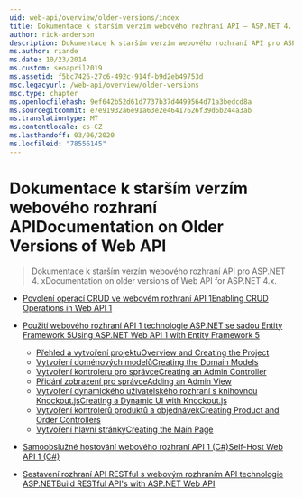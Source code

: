 ```yaml
---
uid: web-api/overview/older-versions/index
title: Dokumentace k starším verzím webového rozhraní API – ASP.NET 4. x
author: rick-anderson
description: Dokumentace k starším verzím webového rozhraní API pro ASP.NET 4. x
ms.author: riande
ms.date: 10/23/2014
ms.custom: seoapril2019
ms.assetid: f5bc7426-27c6-492c-914f-b9d2eb49753d
msc.legacyurl: /web-api/overview/older-versions
msc.type: chapter
ms.openlocfilehash: 9ef642b52d61d7737b37d4499564d71a3bedcd8a
ms.sourcegitcommit: e7e91932a6e91a63e2e46417626f39d6b244a3ab
ms.translationtype: MT
ms.contentlocale: cs-CZ
ms.lasthandoff: 03/06/2020
ms.locfileid: "78556145"
---
```

# <a name="documentation-on-older-versions-of-web-api"></a><span data-ttu-id="d7fe0-103">Dokumentace k starším verzím webového rozhraní API</span><span class="sxs-lookup"><span data-stu-id="d7fe0-103">Documentation on Older Versions of Web API</span></span>

> <span data-ttu-id="d7fe0-104">Dokumentace k starším verzím webového rozhraní API pro ASP.NET 4. x</span><span class="sxs-lookup"><span data-stu-id="d7fe0-104">Documentation on older versions of Web API for ASP.NET 4.x.</span></span>

- [<span data-ttu-id="d7fe0-105">Povolení operací CRUD ve webovém rozhraní API 1</span><span class="sxs-lookup"><span data-stu-id="d7fe0-105">Enabling CRUD Operations in Web API 1</span></span>](creating-a-web-api-that-supports-crud-operations.md)
- [<span data-ttu-id="d7fe0-106">Použití webového rozhraní API 1 technologie ASP.NET se sadou Entity Framework 5</span><span class="sxs-lookup"><span data-stu-id="d7fe0-106">Using ASP.NET Web API 1 with Entity Framework 5</span></span>](using-web-api-1-with-entity-framework-5/index.md)

    - [<span data-ttu-id="d7fe0-107">Přehled a vytvoření projektu</span><span class="sxs-lookup"><span data-stu-id="d7fe0-107">Overview and Creating the Project</span></span>](using-web-api-1-with-entity-framework-5/using-web-api-with-entity-framework-part-1.md)
    - [<span data-ttu-id="d7fe0-108">Vytvoření doménových modelů</span><span class="sxs-lookup"><span data-stu-id="d7fe0-108">Creating the Domain Models</span></span>](using-web-api-1-with-entity-framework-5/using-web-api-with-entity-framework-part-2.md)
    - [<span data-ttu-id="d7fe0-109">Vytvoření kontroleru pro správce</span><span class="sxs-lookup"><span data-stu-id="d7fe0-109">Creating an Admin Controller</span></span>](using-web-api-1-with-entity-framework-5/using-web-api-with-entity-framework-part-3.md)
    - [<span data-ttu-id="d7fe0-110">Přidání zobrazení pro správce</span><span class="sxs-lookup"><span data-stu-id="d7fe0-110">Adding an Admin View</span></span>](using-web-api-1-with-entity-framework-5/using-web-api-with-entity-framework-part-4.md)
    - [<span data-ttu-id="d7fe0-111">Vytvoření dynamického uživatelského rozhraní s knihovnou Knockout.js</span><span class="sxs-lookup"><span data-stu-id="d7fe0-111">Creating a Dynamic UI with Knockout.js</span></span>](using-web-api-1-with-entity-framework-5/using-web-api-with-entity-framework-part-5.md)
    - [<span data-ttu-id="d7fe0-112">Vytvoření kontrolerů produktů a objednávek</span><span class="sxs-lookup"><span data-stu-id="d7fe0-112">Creating Product and Order Controllers</span></span>](using-web-api-1-with-entity-framework-5/using-web-api-with-entity-framework-part-6.md)
    - [<span data-ttu-id="d7fe0-113">Vytvoření hlavní stránky</span><span class="sxs-lookup"><span data-stu-id="d7fe0-113">Creating the Main Page</span></span>](using-web-api-1-with-entity-framework-5/using-web-api-with-entity-framework-part-7.md)
- [<span data-ttu-id="d7fe0-114">Samoobslužné hostování webového rozhraní API 1 (C#)</span><span class="sxs-lookup"><span data-stu-id="d7fe0-114">Self-Host Web API 1 (C#)</span></span>](self-host-a-web-api.md)
- [<span data-ttu-id="d7fe0-115">Sestavení rozhraní API RESTful s webovým rozhraním API technologie ASP.NET</span><span class="sxs-lookup"><span data-stu-id="d7fe0-115">Build RESTful API's with ASP.NET Web API</span></span>](build-restful-apis-with-aspnet-web-api.md)
